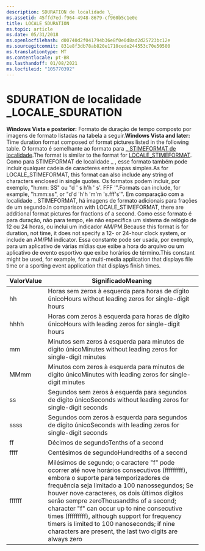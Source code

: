 ```yaml
---
description: SDURATION de localidade \_
ms.assetid: 45ffd7ed-f964-4948-8679-cf960b5c1e0e
title: LOCALE_SDURATION
ms.topic: article
ms.date: 05/31/2018
ms.openlocfilehash: d00740d2f041794b36e8f0e0d8ad2d25723bc12e
ms.sourcegitcommit: 831e8f3db78ab820e1710cede244553c70e50500
ms.translationtype: MT
ms.contentlocale: pt-BR
ms.lasthandoff: 01/08/2021
ms.locfileid: "105770392"
---
```

# <a name="locale_sduration"></a><span data-ttu-id="fd5df-103">SDURATION de localidade \_</span><span class="sxs-lookup"><span data-stu-id="fd5df-103">LOCALE\_SDURATION</span></span>

<span data-ttu-id="fd5df-104">**Windows Vista e posterior:** Formato de duração de tempo composto por imagens de formato listadas na tabela a seguir.</span><span class="sxs-lookup"><span data-stu-id="fd5df-104">**Windows Vista and later:** Time duration format composed of format pictures listed in the following table.</span></span> <span data-ttu-id="fd5df-105">O formato é semelhante ao formato para [ \_ STIMEFORMAT de localidade](locale-stime-constants.md).</span><span class="sxs-lookup"><span data-stu-id="fd5df-105">The format is similar to the format for [LOCALE\_STIMEFORMAT](locale-stime-constants.md).</span></span> <span data-ttu-id="fd5df-106">Como para STIMEFORMAT de localidade \_ , esse formato também pode incluir qualquer cadeia de caracteres entre aspas simples.</span><span class="sxs-lookup"><span data-stu-id="fd5df-106">As for LOCALE\_STIMEFORMAT, this format can also include any string of characters enclosed in single quotes.</span></span> <span data-ttu-id="fd5df-107">Os formatos podem incluir, por exemplo, "h:mm: SS" ou "d ' s h'h ' s'. FFF '".</span><span class="sxs-lookup"><span data-stu-id="fd5df-107">Formats can include, for example, "h:mm:ss", or "d'd 'h'h 'm'm 's.fff's'".</span></span> <span data-ttu-id="fd5df-108">Em comparação com a localidade \_ STIMEFORMAT, há imagens de formato adicionais para frações de um segundo.</span><span class="sxs-lookup"><span data-stu-id="fd5df-108">In comparison with LOCALE\_STIMEFORMAT, there are additional format pictures for fractions of a second.</span></span> <span data-ttu-id="fd5df-109">Como esse formato é para duração, não para tempo, ele não especifica um sistema de relógio de 12 ou 24 horas, ou inclui um indicador AM/PM.</span><span class="sxs-lookup"><span data-stu-id="fd5df-109">Because this format is for duration, not time, it does not specify a 12- or 24-hour clock system, or include an AM/PM indicator.</span></span> <span data-ttu-id="fd5df-110">Essa constante pode ser usada, por exemplo, para um aplicativo de várias mídias que exibe a hora do arquivo ou um aplicativo de evento esportivo que exibe horários de término.</span><span class="sxs-lookup"><span data-stu-id="fd5df-110">This constant might be used, for example, for a multi-media application that displays file time or a sporting event application that displays finish times.</span></span>



| <span data-ttu-id="fd5df-111">Valor</span><span class="sxs-lookup"><span data-stu-id="fd5df-111">Value</span></span> | <span data-ttu-id="fd5df-112">Significado</span><span class="sxs-lookup"><span data-stu-id="fd5df-112">Meaning</span></span>                                                                                                                                                                                                                             |
|-------|-------------------------------------------------------------------------------------------------------------------------------------------------------------------------------------------------------------------------------------|
| <span data-ttu-id="fd5df-113">h</span><span class="sxs-lookup"><span data-stu-id="fd5df-113">h</span></span>     | <span data-ttu-id="fd5df-114">Horas sem zeros à esquerda para horas de dígito único</span><span class="sxs-lookup"><span data-stu-id="fd5df-114">Hours without leading zeros for single-digit hours</span></span>                                                                                                                                                                                  |
| <span data-ttu-id="fd5df-115">hh</span><span class="sxs-lookup"><span data-stu-id="fd5df-115">hh</span></span>    | <span data-ttu-id="fd5df-116">Horas com zeros à esquerda para horas de dígito único</span><span class="sxs-lookup"><span data-stu-id="fd5df-116">Hours with leading zeros for single-digit hours</span></span>                                                                                                                                                                                     |
| <span data-ttu-id="fd5df-117">m</span><span class="sxs-lookup"><span data-stu-id="fd5df-117">m</span></span>     | <span data-ttu-id="fd5df-118">Minutos sem zeros à esquerda para minutos de dígito único</span><span class="sxs-lookup"><span data-stu-id="fd5df-118">Minutes without leading zeros for single-digit minutes</span></span>                                                                                                                                                                              |
| <span data-ttu-id="fd5df-119">MM</span><span class="sxs-lookup"><span data-stu-id="fd5df-119">mm</span></span>    | <span data-ttu-id="fd5df-120">Minutos com zeros à esquerda para minutos de dígito único</span><span class="sxs-lookup"><span data-stu-id="fd5df-120">Minutes with leading zeros for single-digit minutes</span></span>                                                                                                                                                                                 |
| <span data-ttu-id="fd5df-121">s</span><span class="sxs-lookup"><span data-stu-id="fd5df-121">s</span></span>     | <span data-ttu-id="fd5df-122">Segundos sem zeros à esquerda para segundos de dígito único</span><span class="sxs-lookup"><span data-stu-id="fd5df-122">Seconds without leading zeros for single-digit seconds</span></span>                                                                                                                                                                              |
| <span data-ttu-id="fd5df-123">ss</span><span class="sxs-lookup"><span data-stu-id="fd5df-123">ss</span></span>    | <span data-ttu-id="fd5df-124">Segundos com zeros à esquerda para segundos de dígito único</span><span class="sxs-lookup"><span data-stu-id="fd5df-124">Seconds with leading zeros for single-digit seconds</span></span>                                                                                                                                                                                 |
| <span data-ttu-id="fd5df-125">f</span><span class="sxs-lookup"><span data-stu-id="fd5df-125">f</span></span>     | <span data-ttu-id="fd5df-126">Décimos de segundo</span><span class="sxs-lookup"><span data-stu-id="fd5df-126">Tenths of a second</span></span>                                                                                                                                                                                                                  |
| <span data-ttu-id="fd5df-127">ff</span><span class="sxs-lookup"><span data-stu-id="fd5df-127">ff</span></span>    | <span data-ttu-id="fd5df-128">Centésimos de segundo</span><span class="sxs-lookup"><span data-stu-id="fd5df-128">Hundredths of a second</span></span>                                                                                                                                                                                                              |
| <span data-ttu-id="fd5df-129">fff</span><span class="sxs-lookup"><span data-stu-id="fd5df-129">fff</span></span>   | <span data-ttu-id="fd5df-130">Milésimos de segundo; o caractere "f" pode ocorrer até nove horários consecutivos (fffffffff), embora o suporte para temporizadores de frequência seja limitado a 100 nanossegundos; Se houver nove caracteres, os dois últimos dígitos serão sempre zero</span><span class="sxs-lookup"><span data-stu-id="fd5df-130">Thousandths of a second; character "f" can occur up to nine consecutive times (fffffffff), although support for frequency timers is limited to 100 nanoseconds; if nine characters are present, the last two digits are always zero</span></span> |



 

 

 



